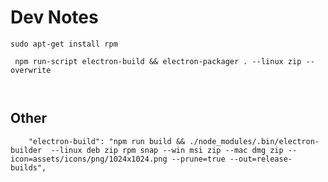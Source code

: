 # Dev Notes

```shell
sudo apt-get install rpm

```



```shell
 npm run-script electron-build && electron-packager . --linux zip --overwrite



```

## Other
```shell
    "electron-build": "npm run build && ./node_modules/.bin/electron-builder  --linux deb zip rpm snap --win msi zip --mac dmg zip --icon=assets/icons/png/1024x1024.png --prune=true --out=release-builds",

```
